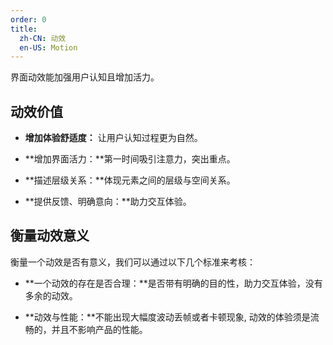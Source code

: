 ```yaml
---
order: 0
title: 
  zh-CN: 动效
  en-US: Motion
---
```


界面动效能加强用户认知且增加活力。

## 动效价值

- **增加体验舒适度：** 让用户认知过程更为自然。

- **增加界面活力：**第一时间吸引注意力，突出重点。

- **描述层级关系：**体现元素之间的层级与空间关系。

- **提供反馈、明确意向：**助力交互体验。

## 衡量动效意义

衡量一个动效是否有意义，我们可以通过以下几个标准来考核：

- **一个动效的存在是否合理：**是否带有明确的目的性，助力交互体验，没有多余的动效。

- **动效与性能：**不能出现大幅度波动丢帧或者卡顿现象, 动效的体验须是流畅的，并且不影响产品的性能。
